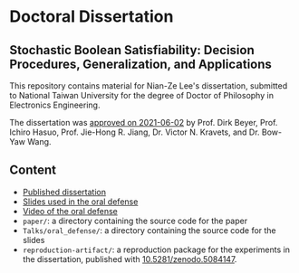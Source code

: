 # Doctoral Dissertation

## Stochastic Boolean Satisfiability: Decision Procedures, Generalization, and Applications

This repository contains material for Nian-Ze Lee's dissertation, submitted to National Taiwan University for the degree of Doctor of Philosophy in Electronics Engineering.

The dissertation was [approved on 2021-06-02](./Nian-Ze.Lee.Thesis-approval.pdf) by
Prof. Dirk Beyer,
Prof. Ichiro Hasuo,
Prof. Jie-Hong R. Jiang,
Dr. Victor N. Kravets,
and Dr. Bow-Yaw Wang.

## Content

- [Published dissertation](./Nian-Ze.Lee.Dissertation-secure.pdf)
- [Slides used in the oral defense](./Nian-Ze.Lee.Oral-slides.pdf)
- [Video of the oral defense](./oral-defense-video-20210602.mp4)
- `paper/`: a directory containing the source code for the paper
- `Talks/oral_defense/`: a directory containing the source code for the slides
- `reproduction-artifact/`: a reproduction package for the experiments in the dissertation, published with [10.5281/zenodo.5084147](https://doi.org/10.5281/zenodo.5084147).
